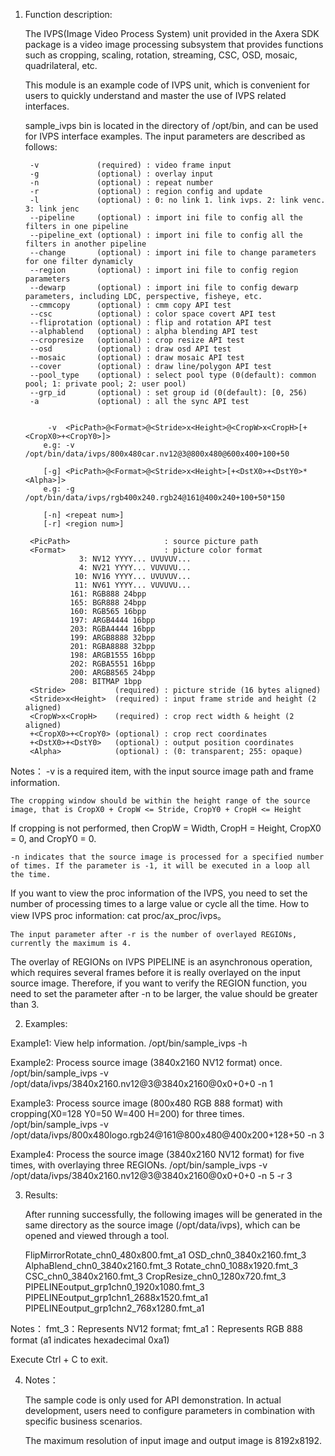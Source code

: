1. Function description:

    The IVPS(Image Video Process System) unit provided in the Axera SDK package is a video image processing subsystem
that provides functions such as cropping, scaling, rotation, streaming, CSC, OSD, mosaic, quadrilateral, etc.

    This module is an example code of IVPS unit, which is convenient for users to quickly understand
and master the use of IVPS related interfaces.

    sample_ivps bin is located in the directory of /opt/bin, and can be used for IVPS interface examples.
The input parameters are described as follows:

        -v             (required) : video frame input
        -g             (optional) : overlay input
        -n             (optional) : repeat number
        -r             (optional) : region config and update
        -l             (optional) : 0: no link 1. link ivps. 2: link venc. 3: link jenc
        --pipeline     (optional) : import ini file to config all the filters in one pipeline
        --pipeline_ext (optional) : import ini file to config all the filters in another pipeline
        --change       (optional) : import ini file to change parameters for one filter dynamicly
        --region       (optional) : import ini file to config region parameters
        --dewarp       (optional) : import ini file to config dewarp parameters, including LDC, perspective, fisheye, etc.
        --cmmcopy      (optional) : cmm copy API test
        --csc          (optional) : color space covert API test
        --fliprotation (optional) : flip and rotation API test
        --alphablend   (optional) : alpha blending API test
        --cropresize   (optional) : crop resize API test
        --osd          (optional) : draw osd API test
        --mosaic       (optional) : draw mosaic API test
        --cover        (optional) : draw line/polygon API test
        --pool_type    (optional) : select pool type (0(default): common pool; 1: private pool; 2: user pool)
        --grp_id       (optional) : set group id (0(default): [0, 256)
        -a             (optional) : all the sync API test


            -v  <PicPath>@<Format>@<Stride>x<Height>@<CropW>x<CropH>[+<CropX0>+<CropY0>]>
           e.g: -v /opt/bin/data/ivps/800x480car.nv12@3@800x480@600x400+100+50

           [-g] <PicPath>@<Format>@<Stride>x<Height>[+<DstX0>+<DstY0>*<Alpha>]>
           e.g: -g /opt/bin/data/ivps/rgb400x240.rgb24@161@400x240+100+50*150

           [-n] <repeat num>]
           [-r] <region num>]

        <PicPath>                     : source picture path
        <Format>                      : picture color format
                   3: NV12 YYYY... UVUVUV...
                   4: NV21 YYYY... VUVUVU...
                  10: NV16 YYYY... UVUVUV...
                  11: NV61 YYYY... VUVUVU...
                 161: RGB888 24bpp
                 165: BGR888 24bpp
                 160: RGB565 16bpp
                 197: ARGB4444 16bpp
                 203: RGBA4444 16bpp
                 199: ARGB8888 32bpp
                 201: RGBA8888 32bpp
                 198: ARGB1555 16bpp
                 202: RGBA5551 16bpp
                 200: ARGB8565 24bpp
                 208: BITMAP 1bpp
        <Stride>           (required) : picture stride (16 bytes aligned)
        <Stride>x<Height>  (required) : input frame stride and height (2 aligned)
        <CropW>x<CropH>    (required) : crop rect width & height (2 aligned)
        +<CropX0>+<CropY0> (optional) : crop rect coordinates
        +<DstX0>+<DstY0>   (optional) : output position coordinates
        <Alpha>            (optional) : (0: transparent; 255: opaque)

Notes：
    -v is a required item, with the input source image path and frame information.

    The cropping window should be within the height range of the source image, that is CropX0 + CropW <= Stride, CropY0 + CropH <= Height
If cropping is not performed, then CropW = Width, CropH = Height, CropX0 = 0, and CropY0 = 0.

    -n indicates that the source image is processed for a specified number of times. If the parameter is -1, it will be executed in a loop all the time.
If you want to view the proc information of the IVPS, you need to set the number of processing times to a large value or cycle all the time.
How to view IVPS proc information: cat proc/ax_proc/ivps。

    The input parameter after -r is the number of overlayed REGIONs, currently the maximum is 4.
The overlay of REGIONs on IVPS PIPELINE is an asynchronous operation, which requires several frames before it is really overlayed on the input source image.
Therefore, if you want to verify the REGION function, you need to set the parameter after -n to be larger, the value should be greater than 3.


2. Examples:

Example1: View help information.
    /opt/bin/sample_ivps -h

Example2: Process source image (3840x2160 NV12 format) once.
    /opt/bin/sample_ivps -v /opt/data/ivps/3840x2160.nv12@3@3840x2160@0x0+0+0 -n 1

Example3: Process source image (800x480 RGB 888 format) with cropping(X0=128 Y0=50 W=400 H=200) for three times.
    /opt/bin/sample_ivps -v /opt/data/ivps/800x480logo.rgb24@161@800x480@400x200+128+50  -n 3

Example4: Process the source image (3840x2160 NV12 format) for five times, with overlaying three REGIONs.
    /opt/bin/sample_ivps -v /opt/data/ivps/3840x2160.nv12@3@3840x2160@0x0+0+0 -n 5 -r 3


3. Results:

    After running successfully, the following images will be generated in the same directory as the source image (/opt/data/ivps),
which can be opened and viewed through a tool.

    FlipMirrorRotate_chn0_480x800.fmt_a1
    OSD_chn0_3840x2160.fmt_3
    AlphaBlend_chn0_3840x2160.fmt_3
    Rotate_chn0_1088x1920.fmt_3
    CSC_chn0_3840x2160.fmt_3
    CropResize_chn0_1280x720.fmt_3
    PIPELINEoutput_grp1chn0_1920x1080.fmt_3
    PIPELINEoutput_grp1chn1_2688x1520.fmt_a1
    PIPELINEoutput_grp1chn2_768x1280.fmt_a1

Notes：
    fmt_3：Represents NV12 format; fmt_a1：Represents RGB 888 format (a1 indicates hexadecimal 0xa1)

Execute Ctrl + C to exit.


4. Notes：

    The sample code is only used for API demonstration.
In actual development, users need to configure parameters in combination with specific business scenarios.

    The maximum resolution of input image and output image is 8192x8192.

